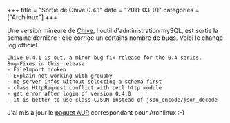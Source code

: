+++
title = "Sortie de Chive 0.4.1"
date = "2011-03-01"
categories = ["Archlinux"]
+++


Une version mineure de [Chive](http://www.chive-project.com/), l'outil
d'administration mySQL, est sortie la semaine dernière ; elle corrige un
certains nombre de bugs. Voici le change log officiel.

    Chive 0.4.1 is out, a minor bug-fix release for the 0.4 series.
    Bug-Fixes in this release:
    - FileImport broken
    - Explain not working with groupby
    - no server infos without selecting a schema first
    - class HttpRequest conflict with pecl http module
    - get error after login of version 0.4.0
    - it is better to use class CJSON instead of json_encode/json_decode
J'ai mis à jour le [paquet AUR](http://aur.archlinux.org/packages.php?ID=45734)
correspondant pour Archlinux :-)

